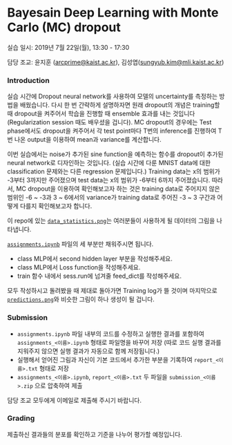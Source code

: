 # Bayesain Deep Learning with Monte Carlo (MC) dropout

실습 일시: 2019년 7월 22일(월), 13:30 - 17:30

담당 조교: 윤지훈 (arcprime@kaist.ac.kr), 김성엽(sungyub.kim@mli.kaist.ac.kr)

### Introduction
실습 시간에 Dropout neural network를 사용하여 모델의 uncertainty를 측정하는 방법을 배웠습니다. 다시 한 번 간략하게 설명하자면 원래 dropout의 개념은 training할 때 dropout을 켜주어서 학습을 진행할 때 ensemble 효과를 내는 것입니다 (Regularization session 때도 배우셨을 겁니다). MC dropout의 경우에는 Test phase에서도 dropout을 켜주어서 각 test point마다 T번의 inference를 진행하여 T번 나온 output을 이용하여 mean과 variance를 계산합니다.

이번 실습에서는 noise가 추가된 sine function을 예측하는 함수를 dropout이 추가된 neural network로 디자인하는 것입니다. (실습 시간에 다룬 MNIST data에 대한 classification 문제와는 다른 regression 문제입니다.) 
Training data는 x의 범위가 -3부터 3까지만 주어졌으며 test data는 x의 범위가 -6부터 6까지 주어졌습니다. 따라서, MC dropout을 이용하여 확인해보고자 하는 것은 training data로 주어지지 않은 범위인 -6 ~ -3과 3 ~ 6에서의 variance가 training data로 주어진 -3 ~ 3 구간과 어떻게 다를지 확인해보고자 합니다.

이 repo에 있는 [`data_statistics.png`](data_statistics.png)는 여러분들이 사용하게 될 데이터의 그림을 나타냅니다.

[`assignments.ipynb`](assignments.ipynb) 파일의 세 부분만 채워주시면 됩니다.
- class MLP에서 second hidden layer 부분을 작성해주세요.
- class MLP에서 Loss function을 작성해주세요.
- train 함수 내에서 sess.run에 넘겨줄 feed_dict를 작성해주세요.

모두 작성하시고 돌려봤을 때 제대로 돌아가면 Training log가 뜰 것이며 마지막으로 [`predictions.png`](predictions.png)와 비슷한 그림이 하나 생성이 될 겁니다. 

### Submission
- `assignments.ipynb` 파일 내부의 코드를 수정하고 실행한 결과를 포함하여 `assignments_<이름>.ipynb` 형태로 파일명을 바꾸어 저장 (따로 코드 실행 결과를 지워주지 않으면 실행 결과가 자동으로 함께 저장됩니다.)
- 실행해서 얻어진 그림과 자신이 기본 코드에서 추가한 부분을 기록하여 `report_<이름>.txt` 형태로 저장
- `assignments_<이름>.ipynb`, `report_<이름>.txt` 두 파일을 `submission_<이름>.zip` 으로 압축하여 제출

담당 조교 모두에게 이메일로 제출해 주시기 바랍니다.

### Grading
제출하신 결과들의 분포를 확인하고 기준을 나누어 평가할 예정입니다.
